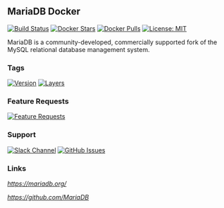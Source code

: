 [travis_logo]: https://travis-ci.org/stlouisn/mariadb_docker.svg?branch=master
[travis_url]: https://travis-ci.org/stlouisn/mariadb_docker
[docker_stars_logo]: https://img.shields.io/docker/stars/stlouisn/mariadb.svg
[docker_pulls_logo]: https://img.shields.io/docker/pulls/stlouisn/mariadb.svg
[docker_hub_url]: https://hub.docker.com/r/stlouisn/mariadb
[microbadger_url]: https://microbadger.com/images/stlouisn/mariadb
[feathub_data]: http://feathub.com/stlouisn/mariadb_docker?format=svg
[feathub_url]: http://feathub.com/stlouisn/mariadb_docker
[issues_url]: https://github.com/stlouisn/mariadb_docker/issues
[slack_url]: https://stlouisn.slack.com/messages/CBRNYGY3V

## MariaDB Docker

[![Build Status][travis_logo]][travis_url]
[![Docker Stars][docker_stars_logo]][docker_hub_url]
[![Docker Pulls][docker_pulls_logo]][docker_hub_url]
[![License: MIT](https://img.shields.io/badge/License-MIT-yellow.svg)](https://opensource.org/licenses/MIT)

MariaDB is a community-developed, commercially supported fork of the MySQL relational database management system.

### Tags

[![Version](https://images.microbadger.com/badges/version/stlouisn/mariadb:latest.svg)][microbadger_url]
[![Layers](https://images.microbadger.com/badges/image/stlouisn/mariadb:latest.svg)][microbadger_url]

### Feature Requests

[![Feature Requests][feathub_data]][feathub_url]

### Support

[![Slack Channel](https://img.shields.io/badge/-message-no.svg?colorA=a7a7a7&colorB=3eb991&logo=slack&logoWidth=14)][slack_url]
[![GitHub Issues](https://img.shields.io/badge/-issues-no.svg?colorA=a7a7a7&colorB=e01563&logo=github&logoWidth=14)][issues_url]

### Links

*https://mariadb.org/*

*https://github.com/MariaDB*
